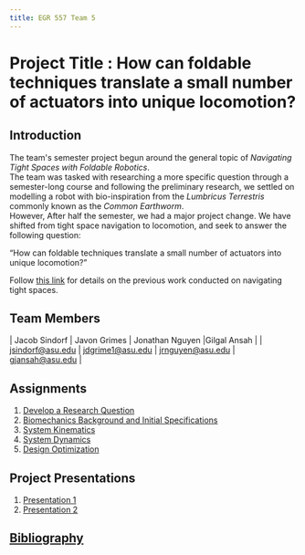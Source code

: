 ```yaml
---
title: EGR 557 Team 5
---
```


# Project Title : How can foldable techniques translate a small number of actuators into unique locomotion?

## Introduction
The team's semester project begun around the general topic of _Navigating Tight Spaces with Foldable Robotics_.\
The team was tasked with researching a more specific question through a semester-long course and following the preliminary research, we settled on modelling a robot with bio-inspiration from the _Lumbricus Terrestris_ commonly known as the _Common Earthworm_.\
However, After half the semester, we had a major project change. We have shifted from tight space navigation to locomotion, and seek to answer the following question:

“How can foldable techniques translate a small number of actuators into unique locomotion?”

Follow [this link](/OldStuff) for details on the previous work conducted on navigating tight spaces. 


## Team Members

| Jacob Sindorf | Javon Grimes | Jonathan Nguyen |Gilgal Ansah |
| <jsindorf@asu.edu> | <jdgrime1@asu.edu> | <jrnguyen@asu.edu> | <gjansah@asu.edu> |

## Assignments

1. [Develop a Research Question](Question/QuestionNew)
2. [Biomechanics Background and Initial Specifications](Biomechanics/BiomechanicsNew)
3. [System Kinematics](Kinematics/KinematicsNew)
4. [System Dynamics](Dynamics/DynamicsNew)
5. [Design Optimization](Optimization/Optimization)

## Project Presentations
1. [Presentation 1](Presentations/Presentation_1)
2. [Presentation 2](Presentations/Presentation_2)


## [Bibliography](/bibliographyNew)
